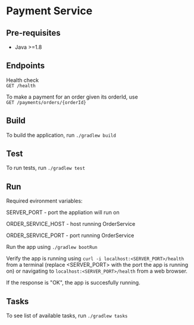 # Payment Service

## Pre-requisites
* Java >=1.8

## Endpoints

Health check <br/> `GET /health`

To make a payment for an order given its orderId, use <br/> `GET /payments/orders/{orderId}`

## Build

To build the application, run `./gradlew build`

## Test

To run tests, run `./gradlew test`

## Run

Required evironment variables:

SERVER_PORT - port the appliation will run on

ORDER_SERVICE_HOST - host running OrderService

ORDER_SERVICE_PORT - port running OrderService

Run the app using `./gradlew bootRun`

Verify the app is running using `curl -i localhost:<SERVER_PORT>/health` from a terminal (replace <SERVER_PORT> with the port
the app is running on)
or
navigating to `localhost:<SERVER_PORT>/health` from a web browser.

If the response is "OK", the app is succesfully running.

## Tasks

To see list of available tasks, run `./gradlew tasks`
